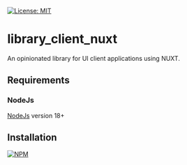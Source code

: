 [![License: MIT](https://img.shields.io/badge/License-MIT-yellow.svg)](https://opensource.org/licenses/MIT)

# library_client_nuxt

An opinionated library for UI client applications using NUXT.

## Requirements

### NodeJs

[NodeJs](https://nodejs.org) version 18+

## Installation

[![NPM](https://nodei.co/npm/@thzero/library_client_nuxt.png?compact=true)](https://npmjs.org/package/@thzero/library_client_nuxt)

